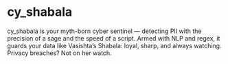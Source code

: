 # cy_shabala
cy_shabala is your myth-born cyber sentinel — detecting PII with the precision of a sage and the speed of a script. Armed with NLP and regex, it guards your data like Vasishta’s Shabala: loyal, sharp, and always watching. Privacy breaches? Not on her watch.
